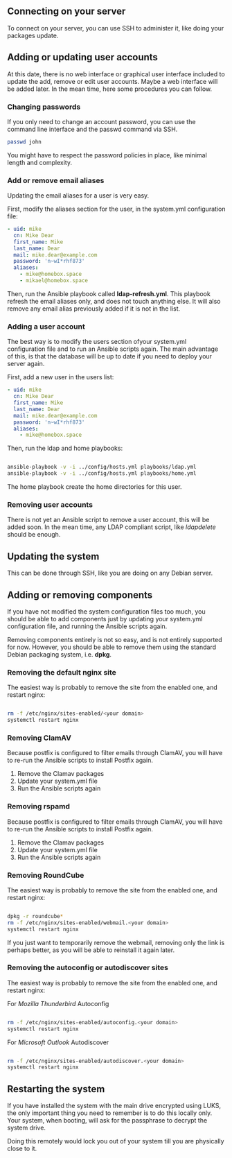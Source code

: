 ## Connecting on your server

To connect on your server, you can use SSH to administer it, like doing your packages
update.

## Adding or updating user accounts

At this date, there is no web interface or graphical user interface included to update the
add, remove or edit user accounts. Maybe a web interface will be added later.
In the mean time, here some procedures you can follow.

### Changing passwords

If you only need to change an account password, you can use the command line interface and
the passwd command via SSH.

```sh
passwd john
```

You might have to respect the password policies in place, like minimal length and complexity.

### Add or remove email aliases

Updating the email aliases for a user is very easy.

First, modify the aliases section for the user, in the system.yml configuration file:

```yaml
- uid: mike
  cn: Mike Dear
  first_name: Mike
  last_name: Dear
  mail: mike.dear@example.com
  password: 'n~wI*rhf873'
  aliases:
    - mike@homebox.space
    - mikael@homebox.space
```

Then, run the Ansible playbook called __ldap-refresh.yml__. This playbook refresh the
email aliases only, and does not touch anything else. It will also remove any email alias
previously added if it is not in the list.

### Adding a user account

The best way is to modify the users section ofyour system.yml configuration file and
to run an Ansible scripts again. The main advantage of this, is that the database will be
up to date if you need to deploy your server again.

First, add a new user in the users list:

```yaml
- uid: mike
  cn: Mike Dear
  first_name: Mike
  last_name: Dear
  mail: mike.dear@example.com
  password: 'n~wI*rhf873'
  aliases:
    - mike@homebox.space
```

Then, run the ldap and home playbooks:

```sh

ansible-playbook -v -i ../config/hosts.yml playbooks/ldap.yml
ansible-playbook -v -i ../config/hosts.yml playbooks/home.yml

```

The home playbook create the home directories for this user.

### Removing user accounts

There is not yet an Ansible script to remove a user account, this will be added soon. In
the mean time, any LDAP compliant script, like _ldapdelete_ should be enough.

## Updating the system

This can be done through SSH, like you are doing on any Debian server.

## Adding or removing components

If you have not modified the system configuration files too much, you should be able to
add components just by updating your system.yml configuration file, and running the
Ansible scripts again.

Removing components entirely is not so easy, and is not entirely supported for
now. However, you should be able to remove them using the standard Debian packaging
system, i.e. __dpkg__.

### Removing the default nginx site

The easiest way is probably to remove the site from the enabled one, and restart nginx:

```sh

rm -f /etc/nginx/sites-enabled/<your domain>
systemctl restart nginx

```

### Removing ClamAV

Because postfix is configured to filter emails through ClamAV, you will have to re-run the
Ansible scripts to install Postfix again.

1. Remove the Clamav packages
2. Update your system.yml file
3. Run the Ansible scripts again

### Removing rspamd

Because postfix is configured to filter emails through ClamAV, you will have to re-run the
Ansible scripts to install Postfix again.

1. Remove the Clamav packages
2. Update your system.yml file
3. Run the Ansible scripts again

### Removing RoundCube

The easiest way is probably to remove the site from the enabled one, and restart nginx:

```sh

dpkg -r roundcube*
rm -f /etc/nginx/sites-enabled/webmail.<your domain>
systemctl restart nginx

```

If you just want to temporarily remove the webmail, removing only the link is perhaps
better, as you will be able to reinstall it again later.

### Removing the autoconfig or autodiscover sites

The easiest way is probably to remove the site from the enabled one, and restart nginx:

For _Mozilla Thunderbird_ Autoconfig

```sh

rm -f /etc/nginx/sites-enabled/autoconfig.<your domain>
systemctl restart nginx

```
For _Microsoft Outlook_ Autodiscover

```sh

rm -f /etc/nginx/sites-enabled/autodiscover.<your domain>
systemctl restart nginx

```

## Restarting the system

If you have installed the system with the main drive encrypted using LUKS, the only
important thing you need to remember is to do this locally only. Your system, when
booting, will ask for the passphrase to decrypt the system drive.

Doing this remotely would lock you out of your system till you are physically close to it.
